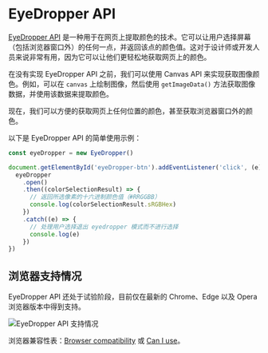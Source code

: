# EyeDropper API

[EyeDropper API](https://developer.mozilla.org/en-US/docs/Web/API/EyeDropper_API) 是一种用于在网页上提取颜色的技术。它可以让用户选择屏幕（包括浏览器窗口外）的任何一点，并返回该点的颜色值。这对于设计师或开发人员来说非常有用，因为它可以让他们更轻松地获取网页上的颜色。

在没有实现 EyeDropper API 之前，我们可以使用 Canvas API 来实现获取图像颜色。例如，可以在 `canvas` 上绘制图像，然后使用 `getImageData()` 方法获取图像数据，并使用该数据来提取颜色。

现在，我们可以方便的获取网页上任何位置的颜色，甚至获取浏览器窗口外的颜色。

以下是 EyeDropper API 的简单使用示例：

```js
const eyeDropper = new EyeDropper()

document.getElementById('eyeDropper-btn').addEventListener('click', (e) => {
  eyeDropper
    .open()
    .then((colorSelectionResult) => {
      // 返回所选像素的十六进制颜色值（#RRGGBB）
      console.log(colorSelectionResult.sRGBHex)
    })
    .catch((e) => {
      // 处理用户选择退出 eyedropper 模式而不进行选择
      console.log(e)
    })
})
```

## 浏览器支持情况

EyeDropper API 还处于试验阶段，目前仅在最新的 Chrome、Edge 以及 Opera 浏览器版本中得到支持。

![EyeDropper API 支持情况](https://upload-images.jianshu.io/upload_images/18281896-c460dc823c1a659f.png?imageMogr2/auto-orient/strip%7CimageView2/2/w/1240)

浏览器兼容性表：[Browser compatibility](https://developer.mozilla.org/en-US/docs/Web/API/EyeDropper_API#browser_compatibility) 或 [Can I use](https://caniuse.com/?search=EyeDropper%20API)。
